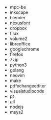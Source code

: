 - mpc-be
- inkscape
- blender
- nexusfont
- dropbox
- f.lux
- volume2
- libreoffice
- googlechrome
- firefox
- 7zip
- python3
- golang
- neovim
- make
- pdfxchangeeditor
- visualstudiocode
- pt
- git
- nodejs
- msys2

